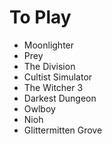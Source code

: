 <!-- TITLE: Games To Play -->
<!-- SUBTITLE: Some games that SuperCoins should play and potentially stream -->
# To Play
* Moonlighter
* Prey
* The Division
* Cultist Simulator
* The Witcher 3
* Darkest Dungeon
* Owlboy
* Nioh
* Glittermitten Grove